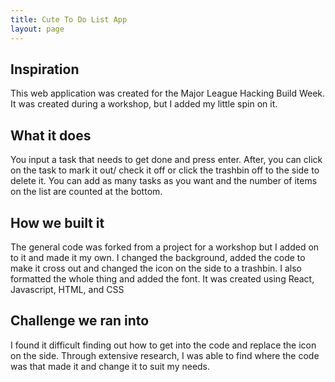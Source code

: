 ```yaml
---
title: Cute To Do List App
layout: page
---
```


## Inspiration

This web application was created for the Major League Hacking Build Week. It was created during a workshop, but I added my little spin on it.

## What it does

You input a task that needs to get done and press enter. After, you can click on the task to mark it out/ check it off or click the trashbin off to the side to delete it. You can add as many tasks as you want and the number of items on the list are counted at the bottom.

## How we built it

The general code was forked from a project for a workshop but I added on to it and made it my own. I changed the background, added the code to make it cross out and changed the icon on the side to a trashbin. I also formatted the whole thing and added the font. It was created using React, Javascript, HTML, and CSS

## Challenge we ran into

I found it difficult finding out how to get into the code and replace the icon on the side. Through extensive research, I was able to find where the code was that made it and change it to suit my needs.
